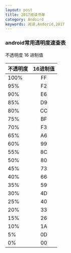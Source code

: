 ```yaml
---
layout: post
title: 2017阅读书单
category: Andoird
keywords: 阅读,Andorid,2017
---
```


### android常用透明度速查表
不透明度 16 进制值

| 不透明度   | 16进制值          
| --------- |:-------:| 
|    100%   |    FF   | 
|    95%    |    F2   | 
|    90%    |    E6   | 
|    85%    |    D9   | 
|    80%    |    CC   | 
|    75%    |    BF   | 
|    70%    |    F3   | 
|    65%    |    A6   | 
|    60%    |    99   | 
|    55%    |    8C   | 
|    50%    |    80   | 
|    45%    |    73   | 
|    40%    |    66   | 
|    35%    |    59   | 
|    30%    |    4D   | 
|    25%    |    40   | 
|    20%    |    33   | 
|    15%    |    26   | 
|    10%    |    1A   | 
|    5%     |    0D   | 
|    0%     |    00   | 




